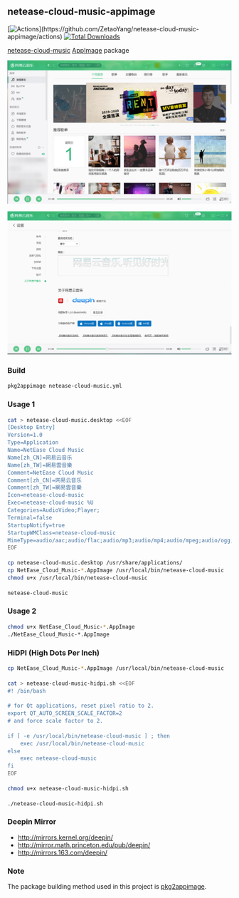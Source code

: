 ## netease-cloud-music-appimage
[![Actions](https://img.shields.io/github/workflow/status/ZetaoYang/netease-cloud-music-appimage/netease-cloud-music%20Appimage%20Build(x86_64)?label=Actions)](https://github.com/ZetaoYang/netease-cloud-music-appimage/actions)
[![Total Downloads](https://img.shields.io/github/downloads/ZetaoYang/netease-cloud-music-appimage/total.svg?style=flat-square)](https://github.com/ZetaoYang/netease-cloud-music-appimage/releases)

[netease-cloud-music](http://music.163.com) [AppImage](https://github.com/AppImage/AppImageKit) package

![interface](https://raw.githubusercontent.com/ZetaoYang/netease-cloud-music-appimage/master/images/interface.png)

![about](https://raw.githubusercontent.com/ZetaoYang/netease-cloud-music-appimage/master/images/about.png)

### Build

```bash
pkg2appimage netease-cloud-music.yml
```

### Usage  1

```bash
cat > netease-cloud-music.desktop <<EOF
[Desktop Entry]
Version=1.0
Type=Application
Name=NetEase Cloud Music
Name[zh_CN]=网易云音乐
Name[zh_TW]=網易雲音樂
Comment=NetEase Cloud Music
Comment[zh_CN]=网易云音乐
Comment[zh_TW]=網易雲音樂
Icon=netease-cloud-music
Exec=netease-cloud-music %U
Categories=AudioVideo;Player;
Terminal=false
StartupNotify=true
StartupWMClass=netease-cloud-music
MimeType=audio/aac;audio/flac;audio/mp3;audio/mp4;audio/mpeg;audio/ogg;audio/x-ape;audio/x-flac;audio/x-mp3;audio/x-mpeg;audio/x-ms-wma;audio/x-vorbis;audio/x-vorbis+ogg;audio/x-wav;
EOF

cp netease-cloud-music.desktop /usr/share/applications/
cp NetEase_Cloud_Music-*.AppImage /usr/local/bin/netease-cloud-music
chmod u+x /usr/local/bin/netease-cloud-music

netease-cloud-music
```

### Usage 2

```bash
chmod u+x NetEase_Cloud_Music-*.AppImage
./NetEase_Cloud_Music-*.AppImage
```

### HiDPI (High Dots Per Inch)
```bash
cp NetEase_Cloud_Music-*.AppImage /usr/local/bin/netease-cloud-music

cat > netease-cloud-music-hidpi.sh <<EOF
#! /bin/bash

# for Qt applications, reset pixel ratio to 2.
export QT_AUTO_SCREEN_SCALE_FACTOR=2
# and force scale factor to 2.

if [ -e /usr/local/bin/netease-cloud-music ] ; then
	exec /usr/local/bin/netease-cloud-music
else
	exec netease-cloud-music
fi
EOF

chmod u+x netease-cloud-music-hidpi.sh

./netease-cloud-music-hidpi.sh
```

### Deepin Mirror

- http://mirrors.kernel.org/deepin/
- http://mirror.math.princeton.edu/pub/deepin/
- http://mirrors.163.com/deepin/

### Note

The package building method used in this project is [pkg2appimage](https://github.com/AppImage/pkg2appimage).

